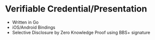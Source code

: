 # Verifiable Credential/Presentation

- Written in Go
- iOS/Android Bindings
- Selective Disclosure by Zero Knowledge Proof using BBS+ signature
